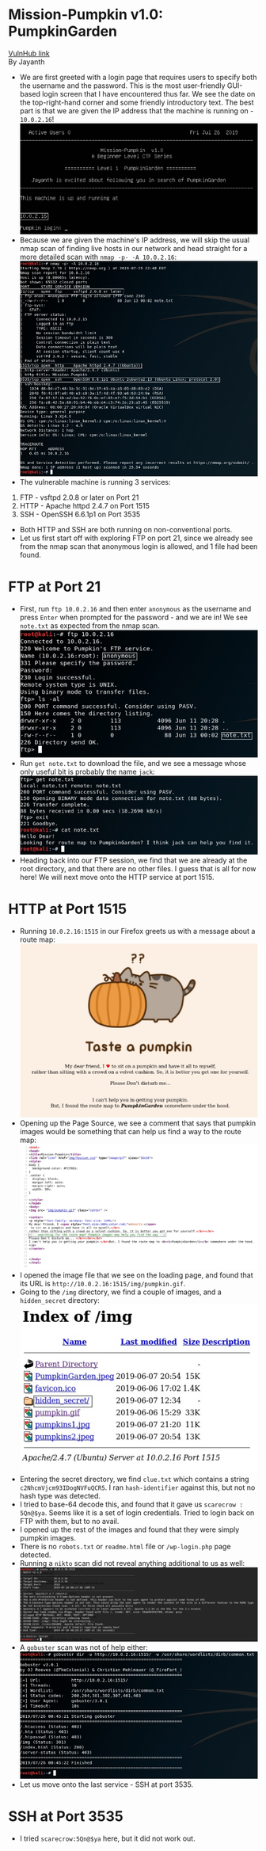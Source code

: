 # Mission-Pumpkin v1.0: PumpkinGarden
[VulnHub link](https://www.vulnhub.com/entry/mission-pumpkin-v10-pumpkingarden,321/)  
By Jayanth

* We are first greeted with a login page that requires users to specify both the username and the password. This is the most user-friendly GUI-based login screen that I have encountered thus far. We see the date on the top-right-hand corner and some friendly introductory text. The best part is that we are given the IP address that the machine is running on - `10.0.2.16`!
![](/screenshots/pumpkingarden/loginInitial.jpg)
* Because we are given the machine's IP address, we will skip the usual nmap scan of finding live hosts in our network and head straight for a more detailed scan with `nmap -p- -A 10.0.2.16`:
![](/screenshots/pumpkingarden/hostFullScan.jpg)
* The vulnerable machine is running 3 services:
1. FTP - vsftpd 2.0.8 or later on Port 21
2. HTTP - Apache httpd 2.4.7 on Port 1515
3. SSH - OpenSSH 6.6.1p1 on Port 3535
* Both HTTP and SSH are both running on non-conventional ports.
* Let us first start off with exploring FTP on port 21, since we already see from the nmap scan that anonymous login is allowed, and 1 file had been found.

# FTP at Port 21
* First, run `ftp 10.0.2.16` and then enter `anonymous` as the username and press `Enter` when prompted for the password - and we are in! We see `note.txt` as expected from the nmap scan.
![](/screenshots/pumpkingarden/ftpLogin.jpg)
* Run `get note.txt` to download the file, and we see a message whose only useful bit is probably the name `jack`:
![](/screenshots/pumpkingarden/noteTxt.jpg)
* Heading back into our FTP session, we find that we are already at the root directory, and that there are no other files. I guess that is all for now here! We will next move onto the HTTP service at port 1515.

# HTTP at Port 1515
* Running `10.0.2.16:1515` in our Firefox greets us with a message about a route map:
![](/screenshots/pumpkingarden/siteHTTPPage.jpg)
* Opening up the Page Source, we see a comment that says that pumpkin images would be something that can help us find a way to the route map:
![](/screenshots/pumpkingarden/siteHTTPPageSource.jpg)
* I opened the image file that we see on the loading page, and found that its URL is `http://10.0.2.16:1515/img/pumpkin.gif`.
* Going to the `/img` directory, we find a couple of images, and a `hidden_secret` directory:
![](/screenshots/pumpkingarden/imgDirectory.jpg)
* Entering the secret directory, we find `clue.txt` which contains a string `c2NhcmVjcm93IDogNVFuQCR5`. I ran `hash-identifier` against this, but not no hash type was detected.
* I tried to base-64 decode this, and found that it gave us `scarecrow : 5Qn@$ya`. Seems like it is a set of login credentials. Tried to login back on FTP with them, but to no avail.
* I opened up the rest of the images and found that they were simply pumpkin images.
* There is no `robots.txt` or `readme.html` file or `/wp-login.php` page detected.
* Running a `nikto` scan did not reveal anything additional to us as well:
![](/screenshots/pumpkingarden/niktoScan.jpg)
* A `gobuster` scan was not of help either:
![](/screenshots/pumpkingarden/gobusterScan.jpg)
* Let us move onto the last service - SSH at port 3535.

# SSH at Port 3535
* I tried `scarecrow:5Qn@$ya` here, but it did not work out.